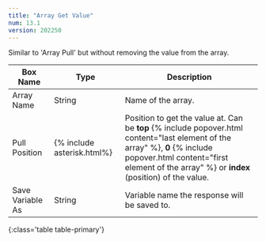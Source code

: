 ```yaml
---
title: "Array Get Value"
num: 13.1
version: 202250
---
```


Similar to 'Array Pull' but without removing the value from the array. 

| Box Name | Type | Description |
|-------|--------|--------
|Array Name|String|Name of the array.|
|Pull Position|{% include asterisk.html%}|Position to get the value at. Can be **top** {% include popover.html content="last element of the array" %}, **0** {% include popover.html content="first element of the array" %} or **index** (position) of the value.  
|Save Variable As|String|Variable name the response will be saved to.
{:class='table table-primary'}
